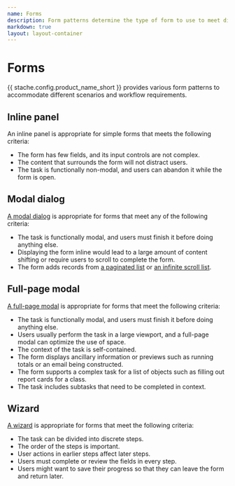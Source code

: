 ```yaml
---
name: Forms
description: Form patterns determine the type of form to use to meet different workflow requirements.
markdown: true
layout: layout-container
---
```


# Forms

{{ stache.config.product_name_short }} provides various form patterns to accommodate different scenarios and workflow requirements.  

## Inline panel
An inline panel is appropriate for simple forms that meets the following criteria:
* The form has few fields, and its input controls are not complex.
* The content that surrounds the form will not distract users.
* The task is functionally non-modal, and users can abandon it while the form is open.

## Modal dialog
[A modal dialog](../../components/modal) is appropriate for forms that meet any of the following criteria:
* The task is functionally modal, and users must finish it before doing anything else.
* Displaying the form inline would lead to a large amount of content shifting or require users to scroll to complete the form.
* The form adds records from [a paginated list](../../components/pagination) or [an infinite scroll list](../../components/infinitescroll).

## Full-page modal
[A full-page modal](../../components/modal) is appropriate for forms that meet the following criteria:
* The task is functionally modal, and users must finish it before doing anything else.
* Users usually perform the task in a large viewport, and a full-page modal can optimize the use of space.
* The context of the task is self-contained.
* The form displays ancillary information or previews such as running totals or an email being constructed.
* The form supports a complex task for a list of objects such as filling out report cards for a class.
* The task includes subtasks that need to be completed in context.

## Wizard
[A wizard](../../components/wizard) is appropriate for forms that meet the following criteria:
* The task can be divided into discrete steps.
* The order of the steps is important.
* User actions in earlier steps affect later steps.
* Users must complete or review the fields in every step.
* Users might want to save their progress so that they can leave the form and return later.
